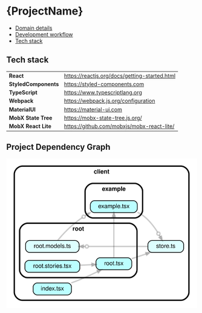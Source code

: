 # {ProjectName}

+ [Domain details](#domain-details)
+ [Development workflow](#development-workflow)
+ [Tech stack](#tech-stack)

## Tech stack

|                            |                                               |
| -------------------------- | --------------------------------------------- |
| **React**                  | https://reactjs.org/docs/getting-started.html |
| **StyledComponents**       | https://styled-components.com                 |
| **TypeScript**             | https://www.typescriptlang.org                |
| **Webpack**                | https://webpack.js.org/configuration          |
| **MaterialUI**             | https://material-ui.com                       |
| **MobX State Tree**        | https://mobx-state-tree.js.org/               |
| **MobX React Lite**        | https://github.com/mobxjs/mobx-react-lite/    |

## Project Dependency Graph

![](./dependencygraph.svg)